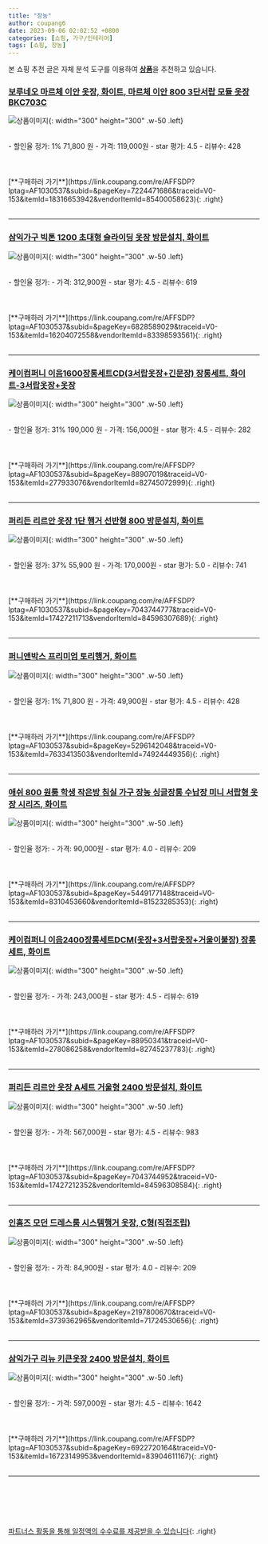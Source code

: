 ```yaml
---
title: "장농"
author: coupang6
date: 2023-09-06 02:02:52 +0800
categories: [쇼핑, 가구/인테리어]
tags: [쇼핑, 장농]
---
```


본 쇼핑 추천 글은 자체 분석 도구를 이용하여 [**상품**](https://link.coupang.com/a/bao1ui)을 추천하고 있습니다.

### [보루네오 마르체 이안 옷장, 화이트, 마르체 이안 800 3단서랍 모듈 옷장 BKC703C](https://link.coupang.com/re/AFFSDP?lptag=AF1030537&subid=&pageKey=7224471686&traceid=V0-153&itemId=18316653942&vendorItemId=85400058623)

![상품이미지](https://thumbnail8.coupangcdn.com/thumbnails/remote/230x230ex/image/vendor_inventory/367b/76cebfd295b99e984e99852e9355f7c2118ab652a902df0a23e4197b2016.jpg){: width="300" height="300" .w-50 .left}


<br>
- 할인율 정가: 1%  71,800   원
- 가격: 119,000원
- star 평가: 4.5
- 리뷰수: 428
<br>
<br>
<br>
<br>
[**구매하러 가기**](https://link.coupang.com/re/AFFSDP?lptag=AF1030537&subid=&pageKey=7224471686&traceid=V0-153&itemId=18316653942&vendorItemId=85400058623){: .right}
<br>
<br>

---

### [삼익가구 빅톤 1200 초대형 슬라이딩 옷장 방문설치, 화이트](https://link.coupang.com/re/AFFSDP?lptag=AF1030537&subid=&pageKey=6828589029&traceid=V0-153&itemId=16204072558&vendorItemId=83398593561)

![상품이미지](https://thumbnail10.coupangcdn.com/thumbnails/remote/230x230ex/image/retail/images/2970585873074498-ebc48a9e-b7d5-4385-b3c3-48b370b73228.jpg){: width="300" height="300" .w-50 .left}


<br>
- 할인율 정가: 
- 가격: 312,900원
- star 평가: 4.5
- 리뷰수: 619
<br>
<br>
<br>
<br>
[**구매하러 가기**](https://link.coupang.com/re/AFFSDP?lptag=AF1030537&subid=&pageKey=6828589029&traceid=V0-153&itemId=16204072558&vendorItemId=83398593561){: .right}
<br>
<br>

---

### [케이컴퍼니 이음1600장롱세트CD(3서랍옷장+긴문장) 장롱세트, 화이트-3서랍옷장+옷장](https://link.coupang.com/re/AFFSDP?lptag=AF1030537&subid=&pageKey=88907019&traceid=V0-153&itemId=277933076&vendorItemId=82745072999)

![상품이미지](https://thumbnail9.coupangcdn.com/thumbnails/remote/230x230ex/image/vendor_inventory/images/2018/05/04/14/5/508d89da-8695-42ed-ad1f-61c76e781491.jpg){: width="300" height="300" .w-50 .left}


<br>
- 할인율 정가: 31%  190,000   원
- 가격: 156,000원
- star 평가: 4.5
- 리뷰수: 282
<br>
<br>
<br>
<br>
[**구매하러 가기**](https://link.coupang.com/re/AFFSDP?lptag=AF1030537&subid=&pageKey=88907019&traceid=V0-153&itemId=277933076&vendorItemId=82745072999){: .right}
<br>
<br>

---

### [퍼리든 리르안 옷장 1단 행거 선반형 800 방문설치, 화이트](https://link.coupang.com/re/AFFSDP?lptag=AF1030537&subid=&pageKey=7043744777&traceid=V0-153&itemId=17427211713&vendorItemId=84596307689)

![상품이미지](https://thumbnail6.coupangcdn.com/thumbnails/remote/230x230ex/image/rs_quotation_api/sx0uvxrq/0fa30839efc745b3ad867c5284ee03fe.jpg){: width="300" height="300" .w-50 .left}


<br>
- 할인율 정가: 37%  55,900   원
- 가격: 170,000원
- star 평가: 5.0
- 리뷰수: 741
<br>
<br>
<br>
<br>
[**구매하러 가기**](https://link.coupang.com/re/AFFSDP?lptag=AF1030537&subid=&pageKey=7043744777&traceid=V0-153&itemId=17427211713&vendorItemId=84596307689){: .right}
<br>
<br>

---

### [퍼니앤박스 프리미엄 토리행거, 화이트](https://link.coupang.com/re/AFFSDP?lptag=AF1030537&subid=&pageKey=5296142048&traceid=V0-153&itemId=7633413503&vendorItemId=74924449356)

![상품이미지](https://thumbnail6.coupangcdn.com/thumbnails/remote/230x230ex/image/vendor_inventory/7a4d/52381bc844ce1b6f761bdcd2af6d2de4f9045264380b72ebe648bbbe6d4c.jpg){: width="300" height="300" .w-50 .left}


<br>
- 할인율 정가: 1%  71,800   원
- 가격: 49,900원
- star 평가: 4.5
- 리뷰수: 428
<br>
<br>
<br>
<br>
[**구매하러 가기**](https://link.coupang.com/re/AFFSDP?lptag=AF1030537&subid=&pageKey=5296142048&traceid=V0-153&itemId=7633413503&vendorItemId=74924449356){: .right}
<br>
<br>

---

### [애쉬 800 원룸 학생 작은방 침실 가구 장농 싱글장롱 수납장 미니 서랍형 옷장 시리즈, 화이트](https://link.coupang.com/re/AFFSDP?lptag=AF1030537&subid=&pageKey=5449177148&traceid=V0-153&itemId=8310453660&vendorItemId=81523285353)

![상품이미지](https://thumbnail10.coupangcdn.com/thumbnails/remote/230x230ex/image/vendor_inventory/8545/92591a52b60d8c064b1523d0489f9fcb6830cd5025bea18f8f1540c428b7.jpg){: width="300" height="300" .w-50 .left}


<br>
- 할인율 정가: 
- 가격: 90,000원
- star 평가: 4.0
- 리뷰수: 209
<br>
<br>
<br>
<br>
[**구매하러 가기**](https://link.coupang.com/re/AFFSDP?lptag=AF1030537&subid=&pageKey=5449177148&traceid=V0-153&itemId=8310453660&vendorItemId=81523285353){: .right}
<br>
<br>

---

### [케이컴퍼니 이음2400장롱세트DCM(옷장+3서랍옷장+거울이불장) 장롱세트, 화이트](https://link.coupang.com/re/AFFSDP?lptag=AF1030537&subid=&pageKey=88950341&traceid=V0-153&itemId=278086258&vendorItemId=82745237783)

![상품이미지](https://thumbnail10.coupangcdn.com/thumbnails/remote/230x230ex/image/vendor_inventory/d4fa/210ff7c7ab4d0252be30582e175e74415275cb21af2b5085445a97b338af.jpg){: width="300" height="300" .w-50 .left}


<br>
- 할인율 정가: 
- 가격: 243,000원
- star 평가: 4.5
- 리뷰수: 619
<br>
<br>
<br>
<br>
[**구매하러 가기**](https://link.coupang.com/re/AFFSDP?lptag=AF1030537&subid=&pageKey=88950341&traceid=V0-153&itemId=278086258&vendorItemId=82745237783){: .right}
<br>
<br>

---

### [퍼리든 리르안 옷장 A세트 거울형 2400 방문설치, 화이트](https://link.coupang.com/re/AFFSDP?lptag=AF1030537&subid=&pageKey=7043744952&traceid=V0-153&itemId=17427212352&vendorItemId=84596308584)

![상품이미지](https://thumbnail7.coupangcdn.com/thumbnails/remote/230x230ex/image/rs_quotation_api/o0za4zr5/1e347d16d98a42e38541215853c905e2.jpg){: width="300" height="300" .w-50 .left}


<br>
- 할인율 정가: 
- 가격: 567,000원
- star 평가: 4.5
- 리뷰수: 983
<br>
<br>
<br>
<br>
[**구매하러 가기**](https://link.coupang.com/re/AFFSDP?lptag=AF1030537&subid=&pageKey=7043744952&traceid=V0-153&itemId=17427212352&vendorItemId=84596308584){: .right}
<br>
<br>

---

### [인홈즈 모던 드레스룸 시스템행거 옷장, C형(직접조립)](https://link.coupang.com/re/AFFSDP?lptag=AF1030537&subid=&pageKey=2197800670&traceid=V0-153&itemId=3739362965&vendorItemId=71724530656)

![상품이미지](https://thumbnail10.coupangcdn.com/thumbnails/remote/230x230ex/image/vendor_inventory/7643/72a2e62cded4f47253fc289cd0f33aad9a0562b09de0d8f744d17f870dc6.jpg){: width="300" height="300" .w-50 .left}


<br>
- 할인율 정가: 
- 가격: 84,900원
- star 평가: 4.0
- 리뷰수: 209
<br>
<br>
<br>
<br>
[**구매하러 가기**](https://link.coupang.com/re/AFFSDP?lptag=AF1030537&subid=&pageKey=2197800670&traceid=V0-153&itemId=3739362965&vendorItemId=71724530656){: .right}
<br>
<br>

---

### [삼익가구 리뉴 키큰옷장 2400 방문설치, 화이트](https://link.coupang.com/re/AFFSDP?lptag=AF1030537&subid=&pageKey=6922720164&traceid=V0-153&itemId=16723149953&vendorItemId=83904611167)

![상품이미지](https://thumbnail6.coupangcdn.com/thumbnails/remote/230x230ex/image/retail/images/2444171857324766-eb2bfabf-1478-41b2-8fb3-6255b849021f.jpg){: width="300" height="300" .w-50 .left}


<br>
- 할인율 정가: 
- 가격: 597,000원
- star 평가: 4.5
- 리뷰수: 1642
<br>
<br>
<br>
<br>
[**구매하러 가기**](https://link.coupang.com/re/AFFSDP?lptag=AF1030537&subid=&pageKey=6922720164&traceid=V0-153&itemId=16723149953&vendorItemId=83904611167){: .right}
<br>
<br>

---
<br><br><br><br><br> [파트너스 활동을 통해 일정액의 수수료를 제공받을 수 있습니다](https://link.coupang.com/a/bao1ui){: .right}